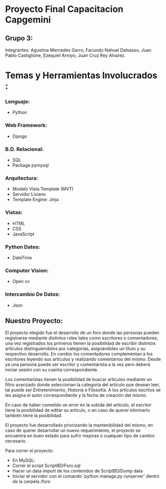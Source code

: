 # Proyecto Final Capacitacion Capgemini


## Grupo 3: 
Integrantes: Agustina Mercedes Garro, Facundo Nahuel Dalsasso, Juan Pablo Castiglione, Ezequiel Arroyo, Juan Cruz Rey Alvarez.




# Temas y Herramientas Involucrados : 


### Lenguaje:
* Python

### Web Framework:
* Django

### B.D. Relacional:
* SQL
* Package pymysql

### Arquitectura:
* Modelo Vista Template (MVT)
* Servidor Liviano 
* Template Engine: Jinja

### Vistas: 
* HTML
* CSS
* JavaScript

### Python Dates:
* DateTime

### Computer Vision:
* Open cv

### Intercambio De Datos:
* Json
	







## Nuestro Proyecto: 

El proyecto elegido fue el desarrollo de un foro donde las personas pueden registrarse mediante distintos roles tales como escritores o comentadores,  una vez registrados los primeros tienen la posibilidad de escribir distintos artículos distinguiendolos por categorías, asignándoles un título y su respectivo desarrollo. En cambio los comentadores complementan a los escritores leyendo sus artículos y realizando comentarios del mismo.
Desde ya una persona puede ser escritor y comentarista a la vez pero deberá iniciar sesión con su cuenta correspondiente.

Los comentaristas tienen la posibilidad de buscar artículos mediante un filtro avanzado donde seleccionan la categoría del artículo que desean leer, tal puede ser Entretenimiento, Historia o Filosofía. A los artículos escritos se les asigna el autor correspondiente y la fecha de creación del mismo. 

En caso de haber cometido un error en la subida del artículo, el escritor tiene la posibilidad de editar su artículo, o en caso de querer eliminarlo también tiene la posibilidad. 

El proyecto fue desarrollado priorizando la mantenibilidad del mismo, en caso de querer desarrollar un nuevo requerimiento, el proyecto se encuentra en buen estado para sufrir mejoras o cualquier tipo de cambio necesario.


Para correr el proyecto:
* En MySQL:
* Correr el script ScriptBD/Foro.sql
* Hacer un data import de los contenidos de ScriptBD/Dump data
* Iniciar el servidor con el comando 'python manage.py runserver' dentro de la carpeta /foro